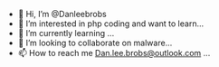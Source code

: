 - 👋 Hi, I’m @Danleebrobs
- 👀 I’m interested in php coding and want to learn...
- 🌱 I’m currently learning ...
- 💞️ I’m looking to collaborate on malware...
- 📫 How to reach me Dan.lee.brobs@outlook.com ...

<!---
Danleebrobs/Danleebrobs is a ✨ special ✨ repository because its `README.md` (this file) appears on your GitHub profile.
You can click the Preview link to take a look at your changes.
--->
